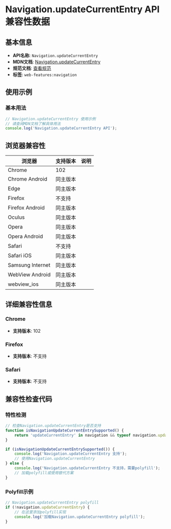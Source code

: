 # Navigation.updateCurrentEntry API 兼容性数据

## 基本信息

- **API名称**: `Navigation.updateCurrentEntry`
- **MDN文档**: [Navigation.updateCurrentEntry](https://developer.mozilla.org/docs/Web/API/Navigation/updateCurrentEntry)
- **规范文档**: [查看规范](https://html.spec.whatwg.org/multipage/nav-history-apis.html#dom-navigation-updatecurrententry-dev)
- **标签**: `web-features:navigation`

## 使用示例

### 基本用法

```javascript
// Navigation.updateCurrentEntry 使用示例
// 请查阅MDN文档了解具体用法
console.log('Navigation.updateCurrentEntry API');
```

## 浏览器兼容性

| 浏览器 | 支持版本 | 说明 |
|--------|----------|------|
| Chrome | 102 |  |
| Chrome Android | 同主版本 |  |
| Edge | 同主版本 |  |
| Firefox | 不支持 |  |
| Firefox Android | 同主版本 |  |
| Oculus | 同主版本 |  |
| Opera | 同主版本 |  |
| Opera Android | 同主版本 |  |
| Safari | 不支持 |  |
| Safari iOS | 同主版本 |  |
| Samsung Internet | 同主版本 |  |
| WebView Android | 同主版本 |  |
| webview_ios | 同主版本 |  |

## 详细兼容性信息

### Chrome

- **支持版本**: 102

### Firefox

- **支持版本**: 不支持

### Safari

- **支持版本**: 不支持

## 兼容性检查代码

### 特性检测

```javascript
// 检查Navigation.updateCurrentEntry是否支持
function isNavigationUpdateCurrentEntrySupported() {
    return 'updateCurrentEntry' in navigation && typeof navigation.updateCurrentEntry === 'function';
}

if (isNavigationUpdateCurrentEntrySupported()) {
    console.log('Navigation.updateCurrentEntry 支持');
    // 使用Navigation.updateCurrentEntry
} else {
    console.log('Navigation.updateCurrentEntry 不支持，需要polyfill');
    // 加载polyfill或使用替代方案
}
```

### Polyfill示例

```javascript
// Navigation.updateCurrentEntry polyfill
if (!navigation.updateCurrentEntry) {
    // 在这里添加polyfill实现
    console.log('加载Navigation.updateCurrentEntry polyfill');
}
```

